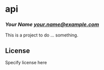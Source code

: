 # api
### _Your Name <your.name@example.com>_

This is a project to do ... something.

## License

Specify license here

